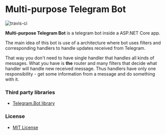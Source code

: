 Multi-purpose Telegram Bot
======

![travis-ci](https://travis-ci.com/admiralWoop/multi-purpose-tg-bot.svg?branch=dev)

**Multi-purpose Telegram Bot** is a telegram bot inside a ASP.NET Core app.

The main idea of this bot is use of a architecture where bot uses filters and corresponding handlers to handle updates received from Telegram.

That way you don't need to have single handler that handles all kinds of messages.
What you have is **the** router and many filters that decide what handler will handle new received message. Thus handlers have only one responsibility - get some information from a message and do something with it.

### Third party libraries
* [Telegram.Bot library](https://github.com/TelegramBots/Telegram.Bot)

### License 
* [MIT License](https://github.com/admiralWoop/multi-purpose-tg-bot/blob/master/LICENSE)
